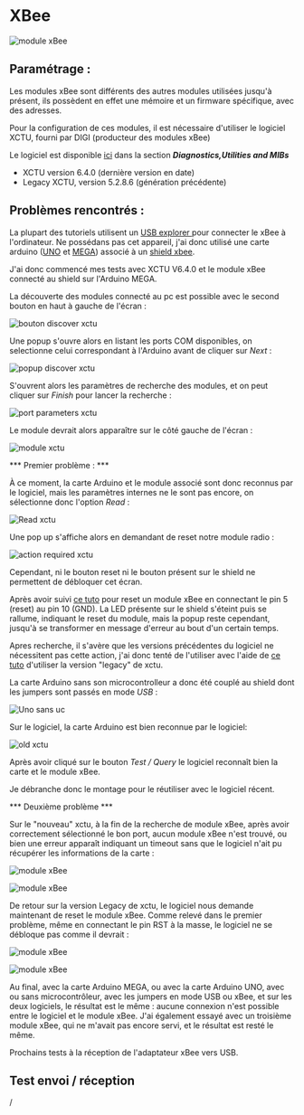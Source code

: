 # XBee

![module xBee](Images/XBee_1.png)

## Paramétrage :

Les modules xBee sont différents des autres modules utilisées jusqu'à présent, ils possèdent en effet une mémoire et un firmware spécifique, avec des adresses.

Pour la configuration de ces modules, il est nécessaire d'utiliser le logiciel XCTU, fourni par DIGI (producteur des modules xBee)

Le logiciel est disponible [ici](https://www.digi.com/support/productdetail?pid=3352) dans la section ***Diagnostics,Utilities and MIBs***

* XCTU version 6.4.0 (dernière version en date)
* Legacy XCTU, version 5.2.8.6 (génération précédente)

## Problèmes rencontrés :

La plupart des tutoriels utilisent un [USB explorer ](https://www.sparkfun.com/products/11812) pour connecter le xBee à l'ordinateur. Ne possédans pas cet appareil, j'ai donc utilisé une carte arduino ([UNO](https://www.sparkfun.com/products/11021) et [MEGA](https://www.sparkfun.com/products/11061)) associé à un [shield xbee](https://www.gotronic.fr/art-module-xbee-shield-12427.htm).

J'ai donc commencé mes tests avec XCTU V6.4.0 et le module xBee connecté au shield sur l'Arduino MEGA.

La découverte des modules connecté au pc est possible avec le second bouton en haut à gauche de l'écran :

![bouton discover xctu](Images/XBee_2.png)

Une popup s'ouvre alors en listant les ports COM disponibles, on selectionne celui correspondant à l'Arduino avant de cliquer sur *Next* :

![popup discover xctu](Images/XBee_3.png)

S'ouvrent alors les paramètres de recherche des modules, et on peut cliquer sur *Finish* pour lancer la recherche :

![port parameters xctu](Images/XBee_4.png)

Le module devrait alors apparaître sur le côté gauche de l'écran :

![module xctu](Images/XBee_5.png)

*** Premier problème : ***

À ce moment, la carte Arduino et le module associé sont donc reconnus par le logiciel, mais les paramètres internes ne le sont pas encore, on sélectionne donc l'option *Read* :

![Read xctu](Images/XBee_6.png)

Une pop up s'affiche alors en demandant de reset notre module radio :

![action required xctu](Images/XBee_7.png)

Cependant, ni le bouton reset ni le bouton présent sur le shield ne permettent de débloquer cet écran.

Après avoir suivi [ce tuto](https://learn.sparkfun.com/tutorials/exploring-xbees-and-xctu/troubleshooting#reset) pour reset un module xBee en connectant le pin 5 (reset) au pin 10 (GND). La LED présente sur le shield s'éteint puis se rallume, indiquant le reset du module, mais la popup reste cependant, jusqu'à se transformer en message d'erreur au bout d'un certain temps.

Apres recherche, il s'avère que les versions précédentes du logiciel ne nécessitent pas cette action, j'ai donc tenté de l'utiliser avec l'aide de [ce tuto](https://robotic-controls.com/book/export/html/14) d'utiliser la version "legacy" de xctu.

La carte Arduino sans son microcontrolleur a donc été couplé au shield dont les jumpers sont passés en mode *USB* :

![Uno sans uc](Images/XBee_8.png)

Sur le logiciel, la carte Arduino est bien reconnue par le logiciel:

![old xctu](Images/XBee_9.png)

Après avoir cliqué sur le bouton *Test / Query*  le logiciel reconnaît bien la carte et le module xBee.

Je débranche donc le montage pour le réutiliser avec le logiciel récent.

*** Deuxième problème ***

Sur le "nouveau" xctu, à la fin de la recherche de module xBee, après avoir correctement sélectionné le bon port, aucun module xBee n'est trouvé, ou bien une erreur apparaît indiquant un timeout sans que le logiciel n'ait pu récupérer les informations de la carte :

![module xBee](Images/XBee_10.png)

![module xBee](Images/XBee_11.png)

De retour sur la version Legacy de xctu, le logiciel nous demande maintenant de reset le module xBee. Comme relevé dans le premier problème, même en connectant le pin RST à la masse, le logiciel ne se débloque pas comme il devrait :

![module xBee](Images/XBee_12.png)

![module xBee](Images/XBee_13.png)

Au final, avec la carte Arduino MEGA, ou avec la carte Arduino UNO, avec ou sans microcontrôleur, avec les jumpers en mode USB ou xBee, et sur les deux logiciels, le résultat est le même : aucune connexion n'est possible entre le logiciel et le module xBee.
J'ai également essayé avec un troisième module xBee, qui ne m'avait pas encore servi, et le résultat est resté le même.  

Prochains tests à la réception de l'adaptateur xBee vers USB.

## Test envoi / réception

/
